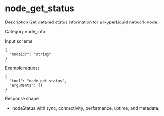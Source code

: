 # node_get_status

Description
Get detailed status information for a HyperLiquid network node.

Category
node_info

Input schema

```
{
  "nodeId?": "string"
}
```

Example request

```
{
  "tool": "node_get_status",
  "arguments": {}
}
```

Response shape

- nodeStatus with sync, connectivity, performance, uptime, and metadata.
